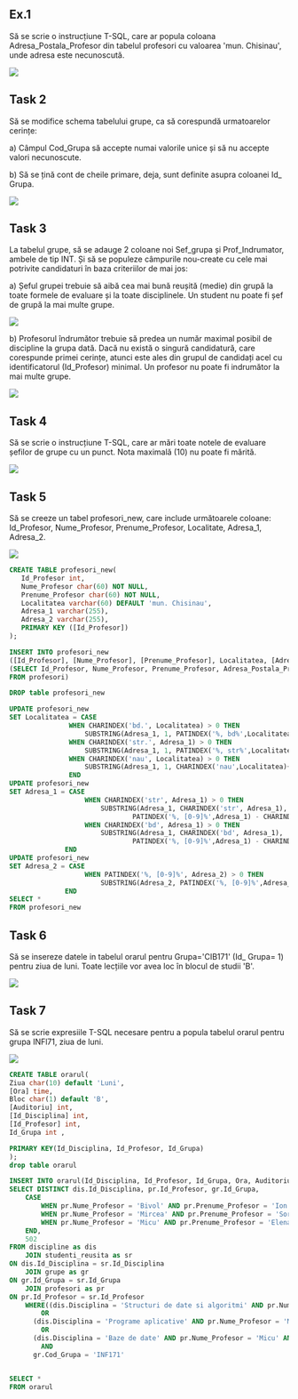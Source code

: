 


<p><b><h2> Ex.1 </h2></b></p>
<p>Să se scrie o instrucțiune T-SQL, care ar popula coloana Adresa_Postala_Profesor din tabelul
profesori cu valoarea 'mun. Chisinau', unde adresa este necunoscută.</p>

<img src="https://github.com/boaghivasile/DB/blob/master/Lab6/Exercises/Ex1.png"  />

<p><b><h2> Task 2 </h2></b></p> 
<p>Să se modifice schema tabelului grupe, ca să corespundă urmatoarelor cerințe:</p>
<p>a) Câmpul Cod_Grupa să accepte numai valorile unice și să nu accepte valori necunoscute.</p>
<p>b) Să se țină cont de cheile primare, deja, sunt definite asupra coloanei Id_ Grupa.  </p>

<img src="https://github.com/boaghivasile/DB/blob/master/Lab6/Exercises/Ex2.png" />

<p><b><h2> Task 3 </h2></b></p> 
<p>La tabelul grupe, să se adauge 2 coloane noi Sef_grupa și Prof_Indrumator, ambele de tip
INT. Și să se populeze câmpurile nou-create cu cele mai potrivite candidaturi în baza criteriilor
de mai jos:
<p>a) Șeful grupei trebuie să aibă cea mai bună reușită (medie) din grupă la toate formele de
evaluare și la toate disciplinele. Un student nu poate fi șef de grupă la mai multe grupe.</p>

<img src="https://github.com/boaghivasile/DB/blob/master/Lab6/Exercises/Ex3a.png" />

<p>b) Profesorul îndrumător trebuie să predea un număr maximal posibil de discipline la grupa
dată. Dacă nu există o singură candidatură, care corespunde primei cerințe, atunci este
ales din grupul de candidați acel cu identificatorul (Id_Profesor) minimal. Un profesor nu
poate fi indrumător la mai multe grupe.</p>

<img src="https://github.com/boaghivasile/DB/blob/master/Lab6/Exercises/Ex3b.png" />

<p><b><h2> Task 4 </h2></b></p> 
<p>Să se scrie o instrucțiune T-SQL, care ar mări toate notele de evaluare șefilor de grupe cu un
punct. Nota maximală (10) nu poate fi mărită.</p> 

<img src="https://github.com/boaghivasile/DB/blob/master/Lab6/Exercises/Ex4.png" />

<p><b><h2> Task 5 </h2></b></p> 
<p>Să se creeze un tabel profesori_new, care include următoarele coloane: Id_Profesor, Nume_Profesor, Prenume_Profesor, Localitate, Adresa_1, Adresa_2.</p>

<img src="https://github.com/boaghivasile/DB/blob/master/Lab6/Exercises/Ex5.png" />

 ```sql
 CREATE TABLE profesori_new(
	Id_Profesor int,
	Nume_Profesor char(60) NOT NULL,
	Prenume_Profesor char(60) NOT NULL,
	Localitatea varchar(60) DEFAULT 'mun. Chisinau',
	Adresa_1 varchar(255),
	Adresa_2 varchar(255),
	PRIMARY KEY ([Id_Profesor])
);

INSERT INTO profesori_new
([Id_Profesor], [Nume_Profesor], [Prenume_Profesor], Localitatea, [Adresa_1], [Adresa_2])
(SELECT Id_Profesor, Nume_Profesor, Prenume_Profesor, Adresa_Postala_Profesor, Adresa_Postala_Profesor, Adresa_Postala_Profesor
FROM profesori)

DROP table profesori_new

UPDATE profesori_new
SET Localitatea = CASE
				WHEN CHARINDEX('bd.', Localitatea) > 0 THEN 
					SUBSTRING(Adresa_1, 1, PATINDEX('%, bd%',Localitatea)-1) 
				WHEN CHARINDEX('str.', Adresa_1) > 0 THEN 
					SUBSTRING(Adresa_1, 1, PATINDEX('%, str%',Localitatea)-1) 
				WHEN CHARINDEX('nau', Localitatea) > 0 THEN
					SUBSTRING(Adresa_1, 1, CHARINDEX('nau',Localitatea)+2)
				END
UPDATE profesori_new
SET Adresa_1 = CASE
					WHEN CHARINDEX('str', Adresa_1) > 0 THEN 
						SUBSTRING(Adresa_1, CHARINDEX('str', Adresa_1), 
								PATINDEX('%, [0-9]%',Adresa_1) - CHARINDEX('str', Adresa_1)) 
					WHEN CHARINDEX('bd', Adresa_1) > 0 THEN 
						SUBSTRING(Adresa_1, CHARINDEX('bd', Adresa_1), 
								PATINDEX('%, [0-9]%',Adresa_1) - CHARINDEX('bd', Adresa_1)) 
			   END
UPDATE profesori_new
SET Adresa_2 = CASE
					WHEN PATINDEX('%, [0-9]%', Adresa_2) > 0 THEN
						SUBSTRING(Adresa_2, PATINDEX('%, [0-9]%',Adresa_2) + 1,  LEN(Adresa_2) - PATINDEX('%, [0-9]%', Adresa_2) + 1)
			   END
SELECT *  
FROM profesori_new
```
<p><b><h2> Task 6 </h2></b></p> 
<p>Să se insereze datele in tabelul orarul pentru Grupa='CIB171' (Id_ Grupa= 1) pentru ziua de
luni. Toate lecțiile vor avea loc în blocul de studii 'B'.</p> 

<img src="https://github.com/boaghivasile/DB/blob/master/Lab6/Exercises/Ex6.png" />

<p><b><h2> Task 7 </h2></b></p> 
<p>Să se scrie expresiile T-SQL necesare pentru a popula tabelul orarul pentru grupa INFl71,
ziua de luni. </p> 

<img src="https://github.com/boaghivasile/DB/blob/master/Lab6/Exercises/Ex7.png" />

```sql
CREATE TABLE orarul(
Ziua char(10) default 'Luni',
[Ora] time,
Bloc char(1) default 'B',
[Auditoriu] int,
[Id_Disciplina] int,
[Id_Profesor] int,
Id_Grupa int ,

PRIMARY KEY(Id_Disciplina, Id_Profesor, Id_Grupa)
);
drop table orarul

INSERT INTO orarul(Id_Disciplina, Id_Profesor, Id_Grupa, Ora, Auditoriu)
SELECT DISTINCT dis.Id_Disciplina, pr.Id_Profesor, gr.Id_Grupa,
	CASE
		WHEN pr.Nume_Profesor = 'Bivol' AND pr.Prenume_Profesor = 'Ion' THEN '08:00'
		WHEN pr.Nume_Profesor = 'Mircea' AND pr.Prenume_Profesor = 'Sorin' THEN '11:30'
		WHEN pr.Nume_Profesor = 'Micu' AND pr.Prenume_Profesor = 'Elena' THEN '13:00'
	END,
	502
FROM discipline as dis
	JOIN studenti_reusita as sr
ON dis.Id_Disciplina = sr.Id_Disciplina
	JOIN grupe as gr
ON gr.Id_Grupa = sr.Id_Grupa
	JOIN profesori as pr
ON pr.Id_Profesor = sr.Id_Profesor
	WHERE((dis.Disciplina = 'Structuri de date si algoritmi' AND pr.Nume_Profesor = 'Bivol' AND pr.Prenume_Profesor = 'Ion')
		OR
	  (dis.Disciplina = 'Programe aplicative' AND pr.Nume_Profesor = 'Mircea' AND pr.Prenume_Profesor = 'Sorin')
	    OR
      (dis.Disciplina = 'Baze de date' AND pr.Nume_Profesor = 'Micu' AND pr.Prenume_Profesor = 'Elena'))
	    AND
	  gr.Cod_Grupa = 'INF171'


SELECT * 
FROM orarul
```




